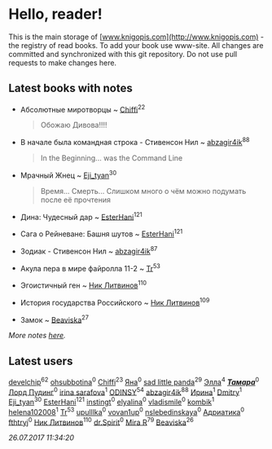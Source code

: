 # Hello, reader!
This is the main storage of [www.knigopis.com](http://www.knigopis.com) - the registry of read books.
To add your book use www-site. All changes are committed and synchronized with this git repository.
Do not use pull requests to make changes here.


## Latest books with notes
* Абсолютные миротворцы ~ [Chiffi](users/105/105831994080785626680-google)<sup>22</sup>
    > Обожаю Дивова!!!!

* В начале была командная строка - Стивенсон Нил ~ [abzagir4ik](users/362/3621623-vkontakte)<sup>88</sup>
    > In the Beginning... was the Command Line

* Мрачный Жнец ~ [Eji_tyan](users/235/2352103981-twitter)<sup>30</sup>
    > Время... Смерть... Слишком много о чём можно подумать после её прочтения

* Дина: Чудесный дар ~ [EsterHani](users/305/30558181-vkontakte)<sup>121</sup>

* Сага о Рейневане: Башня шутов ~ [EsterHani](users/305/30558181-vkontakte)<sup>121</sup>

* Зодиак - Стивенсон Нил ~ [abzagir4ik](users/362/3621623-vkontakte)<sup>87</sup>

* Акула пера в мире файролла 11-2 ~ [Tr](users/122/12282474-vkontakte)<sup>53</sup>

* Эгоистичный ген ~ [Ник Литвинов](users/241/241974816-vkontakte)<sup>110</sup>

* История государства Российского ~ [Ник Литвинов](users/241/241974816-vkontakte)<sup>109</sup>

* Замок ~ [Beaviska](users/102/10202544960024508-facebook)<sup>27</sup>


_More notes [here](latest_books_with_notes.md)._


## Latest users
[develchip](users/852/85203415-vkontakte)<sup>62</sup> 
[ohsubbotina](users/556/556889019-twitter)<sup>0</sup> 
[Chiffi](users/105/105831994080785626680-google)<sup>23</sup> 
[Яна](users/200/20033623-vkontakte)<sup>0</sup> 
[sad little panda](users/188/1882525281990290-facebook)<sup>29</sup> 
[Элла](users/100/1002037069862545-facebook)<sup>4</sup> 
[***Тамара***](users/311/3114181641539446926-mailru)<sup>0</sup> 
[Лорд Пудинг](users/112/112214463787387089052-google)<sup>0</sup> 
[irina sarafova](users/143/1431088546976250-facebook)<sup>1</sup> 
[ODINSY](users/100/100978570902186865324-google)<sup>54</sup> 
[abzagir4ik](users/362/3621623-vkontakte)<sup>88</sup> 
[Ирина](users/636/6366057056655415957-mailru)<sup>1</sup> 
[Dmitry](users/192/192081491-vkontakte)<sup>1</sup> 
[Eji_tyan](users/235/2352103981-twitter)<sup>30</sup> 
[EsterHani](users/305/30558181-vkontakte)<sup>121</sup> 
[instingt](users/189/1894386844216473-facebook)<sup>0</sup> 
[elyalina](users/224/224816-vkontakte)<sup>0</sup> 
[vladismile](users/146/1467491296661560-facebook)<sup>0</sup> 
[kombik](users/102/102787511566083215895-google)<sup>1</sup> 
[helena102008](users/274/27453111-vkontakte)<sup>1</sup> 
[Tr](users/122/12282474-vkontakte)<sup>53</sup> 
[upulllka](users/128/12819059-vkontakte)<sup>0</sup> 
[vovan1up](users/260/26006995-vkontakte)<sup>0</sup> 
[nslebedinskaya](users/227/2272641-vkontakte)<sup>0</sup> 
[Адриатика](users/131/131764394088467-facebook)<sup>0</sup> 
[fthtryj](users/108/108201031903919910886-google)<sup>0</sup> 
[Ник Литвинов](users/241/241974816-vkontakte)<sup>110</sup> 
[dr.Spirit](users/108/1086398194750357-facebook)<sup>0</sup> 
[Mira R](users/103/103293621948650602575-google)<sup>79</sup> 
[Beaviska](users/102/10202544960024508-facebook)<sup>26</sup> 


_26.07.2017 11:34:20_
